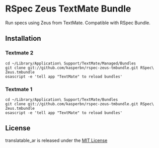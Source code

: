 # RSpec Zeus TextMate Bundle

Run specs using Zeus from TextMate. Compatible with RSpec Bundle.

## Installation

### Textmate 2

    cd ~/Library/Application\ Support/TextMate/Managed/Bundles
    git clone git://github.com/kasperbn/rspec-zeus-tmbundle.git RSpec\ Zeus.tmbundle
    osascript -e 'tell app "TextMate" to reload bundles'

### Textmate 1

    cd ~/Library/Application\ Support/TextMate/Bundles
    git clone git://github.com/kasperbn/rspec-zeus-tmbundle.git RSpec\ Zeus.tmbundle
    osascript -e 'tell app "TextMate" to reload bundles'

## License

translatable_ar is released under the [MIT License](http://www.opensource.org/licenses/MIT)

